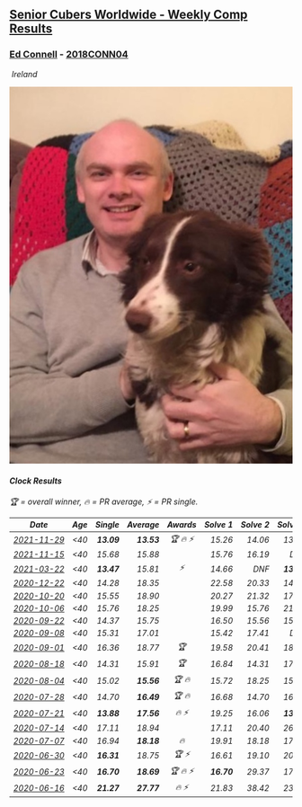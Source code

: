 <style>table {white-space: nowrap;}</style>
<link rel="stylesheet" type="text/css" href="/scw-comp/css/flags.css" />

## [Senior Cubers Worldwide - Weekly Comp Results](/scw-comp/results/)
### [Ed Connell](README.md) - [2018CONN04](https://www.worldcubeassociation.org/persons/2018CONN04?event=clock)

<i class="flag flag-IE" />&nbsp;Ireland

![Ed Connell](1583010027.jpg)

#### Clock Results

<span style="white-space: nowrap;">🏆 = overall winner</span>, <span style="white-space: nowrap;">🔥 = PR average</span>, <span style="white-space: nowrap;">⚡ = PR single</span>.

| Date | Age | Single | Average | Awards | Solve 1 | Solve 2 | Solve 3 | Solve 4 | Solve 5 | Video |
| :--: | :--: | --: | --: | :--: | --: | --: | --: | --: | --: | :-- |
| [2021-11-29](../../results/2021-11-29/clock.md) | <40 | **13.09** | **13.53** | 🏆 🔥 ⚡ | 15.26 | 14.06 | 13.31 | 13.21 | **13.09** | [Desktop](https://www.facebook.com/events/1226219924873960/permalink/1234824240680195) / [Mobile](https://m.facebook.com/events/1226219924873960?view=permalink&id=1234824240680195) |
| [2021-11-15](../../results/2021-11-15/clock.md) | <40 | 15.68 | 15.88 |  | 15.76 | 16.19 | DNF | 15.68 | 15.70 | [Desktop](https://www.facebook.com/events/914365772539993/permalink/917335885576315) / [Mobile](https://m.facebook.com/events/914365772539993?view=permalink&id=917335885576315) |
| [2021-03-22](../../results/2021-03-22/clock.md) | <40 | **13.47** | 15.81 | ⚡ | 14.66 | DNF | **13.47** | 17.15 | 15.62 | [Desktop](https://www.facebook.com/events/893368394782856/permalink/901622303957465) / [Mobile](https://m.facebook.com/events/893368394782856?view=permalink&id=901622303957465) |
| [2020-12-22](../../results/2020-12-22/clock.md) | <40 | 14.28 | 18.35 |  | 22.58 | 20.33 | 14.28 | 17.26 | 17.45 | [Desktop](https://www.facebook.com/events/415132489930417/permalink/419691802807819) / [Mobile](https://m.facebook.com/events/415132489930417?view=permalink&id=419691802807819) |
| [2020-10-20](../../results/2020-10-20/clock.md) | <40 | 15.55 | 18.90 |  | 20.27 | 21.32 | 17.13 | 19.31 | 15.55 | [Desktop](https://www.facebook.com/events/3475733505840328/permalink/3489321711148174) / [Mobile](https://m.facebook.com/events/3475733505840328?view=permalink&id=3489321711148174) |
| [2020-10-06](../../results/2020-10-06/clock.md) | <40 | 15.76 | 18.25 |  | 19.99 | 15.76 | 21.53 | 16.24 | 18.53 | [Desktop](https://www.facebook.com/events/365989921479949/permalink/370930337652574) / [Mobile](https://m.facebook.com/events/365989921479949?view=permalink&id=370930337652574) |
| [2020-09-22](../../results/2020-09-22/clock.md) | <40 | 14.37 | 15.75 |  | 16.50 | 15.56 | 15.20 | 16.94 | 14.37 | [Desktop](https://www.facebook.com/events/361626694990606/permalink/365100104643265) / [Mobile](https://m.facebook.com/events/361626694990606?view=permalink&id=365100104643265) |
| [2020-09-08](../../results/2020-09-08/clock.md) | <40 | 15.31 | 17.01 |  | 15.42 | 17.41 | DNF | 18.19 | 15.31 | [Desktop](https://www.facebook.com/events/1438001453064843/permalink/1441919396006382) / [Mobile](https://m.facebook.com/events/1438001453064843?view=permalink&id=1441919396006382) |
| [2020-09-01](../../results/2020-09-01/clock.md) | <40 | 16.36 | 18.77 | 🏆 | 19.58 | 20.41 | 18.79 | 17.94 | 16.36 | [Desktop](https://www.facebook.com/events/2626236590959927/permalink/2632127927037460) / [Mobile](https://m.facebook.com/events/2626236590959927?view=permalink&id=2632127927037460) |
| [2020-08-18](../../results/2020-08-18/clock.md) | <40 | 14.31 | 15.91 | 🏆 | 16.84 | 14.31 | 17.88 | 16.03 | 14.85 | [Desktop](https://www.facebook.com/events/940960439648894/permalink/946956642382607) / [Mobile](https://m.facebook.com/events/940960439648894?view=permalink&id=946956642382607) |
| [2020-08-04](../../results/2020-08-04/clock.md) | <40 | 15.02 | **15.56** | 🏆 🔥 | 15.72 | 18.25 | 15.02 | 15.47 | 15.50 | [Desktop](https://www.facebook.com/events/1546469592197852/permalink/1550679618443516) / [Mobile](https://m.facebook.com/events/1546469592197852?view=permalink&id=1550679618443516) |
| [2020-07-28](../../results/2020-07-28/clock.md) | <40 | 14.70 | **16.49** | 🏆 🔥 | 16.68 | 14.70 | 16.68 | 16.54 | 16.24 | [Desktop](https://www.facebook.com/events/610415706564720/permalink/613845236221767) / [Mobile](https://m.facebook.com/events/610415706564720?view=permalink&id=613845236221767) |
| [2020-07-21](../../results/2020-07-21/clock.md) | <40 | **13.88** | **17.56** | 🔥 ⚡ | 19.25 | 16.06 | **13.88** | 17.78 | 18.85 | [Desktop](https://www.facebook.com/events/560843031255896/permalink/563251894348343) / [Mobile](https://m.facebook.com/events/560843031255896?view=permalink&id=563251894348343) |
| [2020-07-14](../../results/2020-07-14/clock.md) | <40 | 17.11 | 18.94 |  | 17.11 | 20.40 | 26.39 | 17.48 | 18.94 | [Desktop](https://www.facebook.com/events/413064016333950/permalink/416494672657551) / [Mobile](https://m.facebook.com/events/413064016333950?view=permalink&id=416494672657551) |
| [2020-07-07](../../results/2020-07-07/clock.md) | <40 | 16.94 | **18.18** | 🔥 | 19.91 | 18.18 | 17.44 | 18.91 | 16.94 | [Desktop](https://www.facebook.com/events/198255948253934/permalink/200420561370806) / [Mobile](https://m.facebook.com/events/198255948253934?view=permalink&id=200420561370806) |
| [2020-06-30](../../results/2020-06-30/clock.md) | <40 | **16.31** | 18.75 | 🏆 ⚡ | 16.61 | 19.10 | 20.65 | 20.54 | **16.31** | [Desktop](https://www.facebook.com/events/1716512181834525/permalink/1720527314766345) / [Mobile](https://m.facebook.com/events/1716512181834525?view=permalink&id=1720527314766345) |
| [2020-06-23](../../results/2020-06-23/clock.md) | <40 | **16.70** | **18.69** | 🏆 🔥 ⚡ | **16.70** | 29.37 | 17.60 | 20.58 | 17.88 | [Desktop](https://www.facebook.com/events/1618516681636159/permalink/1621527954668365) / [Mobile](https://m.facebook.com/events/1618516681636159?view=permalink&id=1621527954668365) |
| [2020-06-16](../../results/2020-06-16/clock.md) | <40 | **21.27** | **27.77** | 🔥 ⚡ | 21.83 | 38.42 | 23.06 | **21.27** | DNF | [Desktop](https://www.facebook.com/events/296087658445428/permalink/300275488026645) / [Mobile](https://m.facebook.com/events/296087658445428?view=permalink&id=300275488026645) |


<!-- Global site tag (gtag.js) - Google Analytics -->
<script async src="https://www.googletagmanager.com/gtag/js?id=UA-86348435-3"></script>
<script>window.dataLayer = window.dataLayer || []; function gtag() {dataLayer.push(arguments);} gtag('js', new Date()); gtag('config', 'UA-86348435-3');</script>

